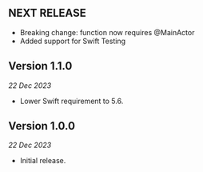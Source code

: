 NEXT RELEASE
------------

- Breaking change: function now requires @MainActor
- Added support for Swift Testing


Version 1.1.0
-------------
_22 Dec 2023_

- Lower Swift requirement to 5.6.


Version 1.0.0
-------------
_22 Dec 2023_

- Initial release.
